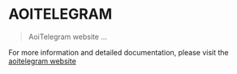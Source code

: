 # AOITELEGRAM

> AoiTelegram website ...

For more information and detailed documentation, please visit the [aoitelegram website](https://aoitelegram.vercel.app/)